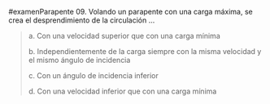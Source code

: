 #examenParapente 
09. Volando un parapente con una carga máxima,
se crea el desprendimiento de la circulación ...

> a. Con una velocidad superior que con una carga
> mínima
> 
> b. Independientemente de la carga siempre con la
> misma velocidad y el mismo ángulo de incidencia
> 
> c. Con un ángulo de incidencia inferior
> 
> d. Con una velocidad inferior que con una carga
> mínima
